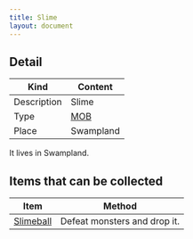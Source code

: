 ```yaml
---
title: Slime
layout: document
---
```

## Detail

|Kind|Content|
|---|---|
|Description|Slime|
|Type|[MOB](MOB)|
|Place|Swampland|

It lives in Swampland.

## Items that can be collected

|Item|Method|
|---|---|
|[Slimeball](Slimeball)|Defeat monsters and drop it.|


